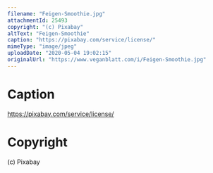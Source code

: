 ```yaml
---
filename: "Feigen-Smoothie.jpg"
attachmentId: 25493
copyright: "(c) Pixabay"
altText: "Feigen-Smoothie"
caption: "https://pixabay.com/service/license/"
mimeType: "image/jpeg"
uploadDate: "2020-05-04 19:02:15"
originalUrl: "https://www.veganblatt.com/i/Feigen-Smoothie.jpg"
---
```


# Caption

https://pixabay.com/service/license/

# Copyright

(c) Pixabay
